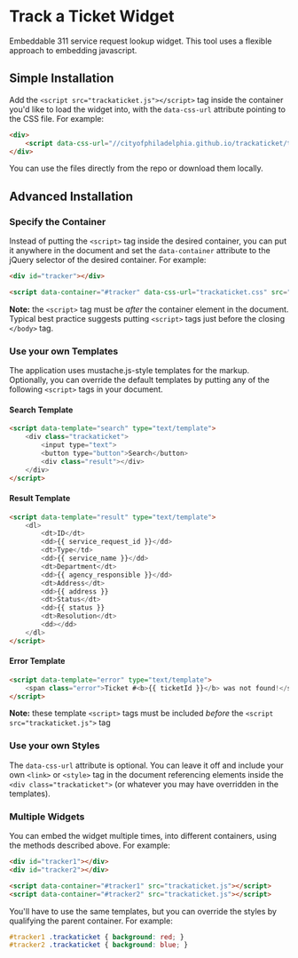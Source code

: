 # Track a Ticket Widget
Embeddable 311 service request lookup widget. This tool uses a flexible approach to embedding javascript.

## Simple Installation
Add the `<script src="trackaticket.js"></script>` tag inside the container you'd like to load the widget into, with the `data-css-url` attribute pointing to the CSS file. For example:
```html
<div>
    <script data-css-url="//cityofphiladelphia.github.io/trackaticket/trackaticket.css" src="//cityofphiladelphia.github.io/trackaticket/trackaticket.js"></script>
</div>
```
You can use the files directly from the repo or download them locally.

## Advanced Installation

### Specify the Container
Instead of putting the `<script>` tag inside the desired container, you can put it anywhere in the document and set the `data-container` attribute to the jQuery selector of the desired container. For example:
```html
<div id="tracker"></div>

<script data-container="#tracker" data-css-url="trackaticket.css" src="trackaticket.js"></script>
```
**Note:** the `<script>` tag must be *after* the container element in the document. Typical best practice suggests putting `<script>` tags just before the closing `</body>` tag.

### Use your own Templates
The application uses mustache.js-style templates for the markup. Optionally, you can override the default templates by putting any of the following `<script>` tags in your document.

#### Search Template
```html
<script data-template="search" type="text/template">
    <div class="trackaticket">
        <input type="text">
        <button type="button">Search</button>
        <div class="result"></div>
    </div>
</script>
```

#### Result Template
```html
<script data-template="result" type="text/template">
    <dl>
        <dt>ID</dt>
        <dd>{{ service_request_id }}</dd>
        <dt>Type</td>
        <dd>{{ service_name }}</dd>
        <dt>Department</dt>
        <dd>{{ agency_responsible }}</dd>
        <dt>Address</dt>
        <dd>{{ address }}
        <dt>Status</dt>
        <dd>{{ status }}
        <dt>Resolution</dt>
        <dd></dd>
    </dl>
</script>
```

#### Error Template
```html
<script data-template="error" type="text/template">
    <span class="error">Ticket #<b>{{ ticketId }}</b> was not found!</span>
</script>
```

**Note:** these template `<script>` tags must be included *before* the `<script src="trackaticket.js">` tag

### Use your own Styles
The `data-css-url` attribute is optional. You can leave it off and include your own `<link>` or `<style>` tag in the document referencing elements inside the `<div class="trackaticket">` (or whatever you may have overridden in the templates).

### Multiple Widgets
You can embed the widget multiple times, into different containers, using the methods described above. For example:
```html
<div id="tracker1"></div>
<div id="tracker2"></div>

<script data-container="#tracker1" src="trackaticket.js"></script>
<script data-container="#tracker2" src="trackaticket.js"></script>
```
You'll have to use the same templates, but you can override the styles by qualifying the parent container. For example:

```css
#tracker1 .trackaticket { background: red; }
#tracker2 .trackaticket { background: blue; }
```